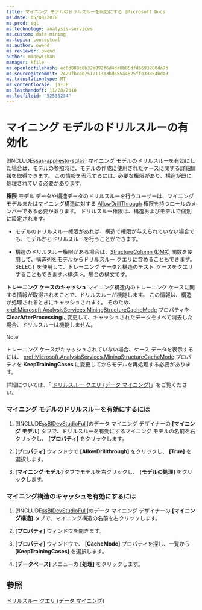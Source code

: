 ```yaml
---
title: マイニング モデルのドリルスルーを有効にする |Microsoft Docs
ms.date: 05/08/2018
ms.prod: sql
ms.technology: analysis-services
ms.custom: data-mining
ms.topic: conceptual
ms.author: owend
ms.reviewer: owend
author: minewiskan
manager: kfile
ms.openlocfilehash: ec6d880c6b32a092f6d4da8b85dfd6693280da7d
ms.sourcegitcommit: 2429fbcdb751211313bd655a4825ffb33354bda3
ms.translationtype: MT
ms.contentlocale: ja-JP
ms.lasthandoff: 11/28/2018
ms.locfileid: "52535234"
---
```

# <a name="enable-drillthrough-for-a-mining-model"></a>マイニング モデルのドリルスルーの有効化
[!INCLUDE[ssas-appliesto-sqlas](../../includes/ssas-appliesto-sqlas.md)]
  マイニング モデルのドリルスルーを有効にした場合は、モデルの参照時に、モデルの作成に使用されたケースに関する詳細情報を取得できます。 この情報を表示するには、必要な権限があり、構造が既に処理されている必要があります。  
  
 **権限** モデル データや構造データのドリルスルーを行うユーザーは、マイニング モデルまたはマイニング構造に対する [AllowDrillThrough](https://docs.microsoft.com/bi-reference/assl/properties/allowdrillthrough-element-assl) 権限を持つロールのメンバーである必要があります。 ドリルスルー権限は、構造およびモデルで個別に設定されます。  
  
-   モデルのドリルスルー権限があれば、構造で権限が与えられていない場合でも、モデルからドリルスルーを行うことができます。  
  
-   構造のドリルスルー権限がある場合は、[StructureColumn &#40;DMX&#41;](../../dmx/structurecolumn-dmx.md) 関数を使用して、構造列をモデルからドリルスルー クエリに含めることもできます。 SELECT を使用して、トレーニング データと構造のテスト_ケースをクエリすることもできます.\<構造 >。場合の構文です。  
  
 **トレーニング ケースのキャッシュ** マイニング構造内のトレーニング ケースに関する情報が取得されることで、ドリルスルーが機能します。 この情報は、構造が処理されるときにキャッシュされます。 そのため、 <xref:Microsoft.AnalysisServices.MiningStructureCacheMode> プロパティを **ClearAfterProcessing**に変更して、キャッシュされたデータをすべて消去した場合、ドリルスルーは機能しません。  
  
> [!NOTE]  
>  トレーニング ケースがキャッシュされていない場合、ケース データを表示するには、 <xref:Microsoft.AnalysisServices.MiningStructureCacheMode> プロパティを **KeepTrainingCases** に変更してからモデルを再処理する必要があります。  
  
 詳細については、「 [ドリルスルー クエリ (データ マイニング)](../../analysis-services/data-mining/drillthrough-queries-data-mining.md)」をご覧ください。  
  
### <a name="to-enable-drillthrough-on-a-mining-model"></a>マイニング モデルのドリルスルーを有効にするには  
  
1.  [!INCLUDE[ssBIDevStudioFull](../../includes/ssbidevstudiofull-md.md)]のデータ マイニング デザイナーの **[マイニング モデル]** タブで、ドリルスルーを有効にするマイニング モデルの名前を右クリックし、 **[プロパティ]** をクリックします。  
  
2.  **[プロパティ]** ウィンドウで **[AllowDrillthrough]** をクリックし、 **[True]** を選択します。  
  
3.  **[マイニング モデル]** タブでモデルを右クリックし、 **[モデルの処理]** をクリックします。  
  
### <a name="to-enable-caching-for-a-mining-structure"></a>マイニング構造のキャッシュを有効にするには  
  
1.  [!INCLUDE[ssBIDevStudioFull](../../includes/ssbidevstudiofull-md.md)]のデータ マイニング デザイナーの **[マイニング構造]** タブで、マイニング構造の名前を右クリックします。  
  
2.  **[プロパティ]** ウィンドウを開きます。  
  
3.  **[プロパティ]** ウィンドウで、 **[CacheMode]** プロパティを探し、一覧から **[KeepTrainingCases]** を選択します。  
  
4.  **[データベース]** メニューの **[処理]** をクリックします。  
  
## <a name="see-also"></a>参照  
 [ドリルスルー クエリ &#40;データ マイニング&#41;](../../analysis-services/data-mining/drillthrough-queries-data-mining.md)  
  
  
